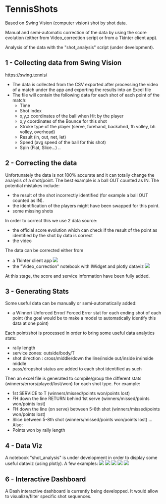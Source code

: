 # TennisShots
Based on Swing Vision (computer vision)  shot by shot data.

Manual and semi-automatic correction of the data by using the score evolution (either from Video_correction script or from a Tkinter client app).

Analysis of the data with the "shot_analysis" script (under development).

## 1 - Collecting data from Swing Vision
https://swing.tennis/
- The data is collected from the CSV exported after processing the video of a match under the app and exporting the results into an Excel file
- The file will contain the following data for each shot of each point of the match:
    - Time
    - Shot index
    - x,y,z coordinates of the ball when Hit by the player
    - x,y coordinates of the Bounce for this shot
    - Stroke type of the player (serve, forehand, backahnd, fh volley, bh volley, overhead)
    - Result (in, out, net, let)
    - Speed (avg speed of the ball for this shot)
    - Spin (Flat, Slice...)
    ..

## 2 - Correcting the data 
Unfortunately the data is not 100% accurate and it can totally change the analysis of a shot/point.
The best example is a ball OUT counted as IN.
The potential mistakes include:
- the result of the shot incorrectly identified (for example a ball OUT counted as IN).
- the identification of the players might have been swapped for this point.
- some missing shots

In order to correct this we use 2 data source:
- the official score evolution which can check if the result of the point as identified by the shot by data is correct
- the video

The data can be corrected either from
- a Tkinter client app 
 ![](https://github.com/damienld/TennisShots/blob/main/img/readme/tkinter.png)
- the "Video_correction" notebook with IWidget and plotly dataviz
 ![](https://github.com/damienld/TennisShots/blob/main/img/readme/video_correction.png)

At this stage, the score and service information have been fully added.

## 3 - Generating Stats
Some useful data can be manually or semi-automatically added:
- a Winner/ Unforced Error/ Forced Error stat for each ending shot of each point (the goal would be to make a model to automatically identify this data at one point)

Each point/shot is processed in order to bring some useful data analytics stats:
- rally length
- service zones: outside/body/T
- shot direction : cross/middle/down the line/inside out/inside in/inside middle   
- pass/dropshot status are added to each shot identified as such

Then an excel file is generated to compile/group the different stats (winners/errors/played/lost/won) for each shot type.
For example:
- 1st SERVICE to T (winners/missed/points won/points lost)
- FH down the line RETURN behind 1st serve (winners/missed/points won/points lost)
- FH down the line (on serve) between 5-8th shot (winners/missed/points won/points lost)
- Slice between 5-8th shot (winners/missed/points won/points lost) 
...
Also:
- Points won by rally length 

## 4 - Data Viz
A notebook "shot_analysis" is under development in order to display some useful dataviz (using plotly).
A few examples:
![](https://github.com/damienld/TennisShots/blob/main/img/readme/shot_analysis1.png)
![](https://github.com/damienld/TennisShots/blob/main/img/readme/shot_analysis2.png)
![](https://github.com/damienld/TennisShots/blob/main/img/readme/shot_analysis3.png)
![](https://github.com/damienld/TennisShots/blob/main/img/readme/shot_analysis4.png)
![](https://github.com/damienld/TennisShots/blob/main/img/readme/shot_analysis5.png)

## 6 - Interactive Dashboard
A Dash interactive dashboard is currently being developped.
It would allow to visualize/filter specific shot sequences. 
